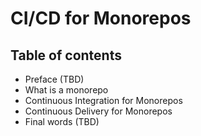 # CI/CD for Monorepos

## Table of contents

-  Preface (TBD)
-  What is a monorepo
-  Continuous Integration for Monorepos
-  Continuous Delivery for Monorepos
-  Final words (TBD)


